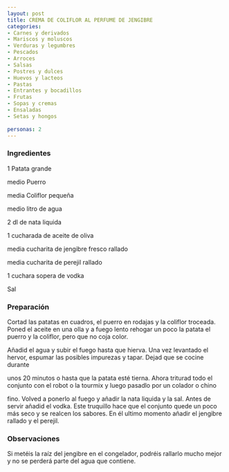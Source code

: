 ```yaml
---
layout: post
title: CREMA DE COLIFLOR AL PERFUME DE JENGIBRE
categories:
- Carnes y derivados
- Mariscos y moluscos
- Verduras y legumbres
- Pescados
- Arroces
- Salsas
- Postres y dulces
- Huevos y lacteos
- Pastas
- Entrantes y bocadillos
- Frutas
- Sopas y cremas
- Ensaladas
- Setas y hongos
 
personas: 2 
---
```

<h3>Ingredientes</h3>
1 Patata grande

medio Puerro

media Coliflor pequeña

medio litro de agua

2 dl de nata liquida

1 cucharada de aceite de oliva

media cucharita de jengibre fresco rallado

media cucharita de perejil rallado

1 cuchara sopera de vodka

Sal

<h3>Preparación</h3>
Cortad las patatas en cuadros, el puerro en rodajas y la coliflor troceada. Poned el aceite en una olla y a fuego lento rehogar un poco la patata el puerro y la coliflor, pero que no coja color.

Añadid el agua y subir el fuego hasta que hierva. Una vez levantado el hervor, espumar las posibles impurezas y tapar. Dejad que se cocine durante

unos 20 minutos o hasta que la patata esté tierna. Ahora triturad todo el conjunto con el robot o la tourmix y luego pasadlo por un colador o chino

fino. Volved a ponerlo al fuego y añadir la nata liquida y la sal. Antes de servir añadid el vodka. Este truquillo hace que el conjunto quede un poco más seco y se realcen los sabores. En él ultimo momento añadir el jengibre rallado y el perejil.

<h3>Observaciones</h3>
Si metéis la raíz del jengibre en el congelador, podréis rallarlo mucho mejor y no se perderá parte del agua que contiene.

